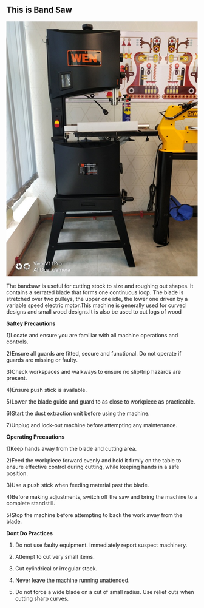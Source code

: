 ## This is Band Saw 

![fabzero](img/bandsaw.jpg)

The bandsaw is useful for cutting stock to size and roughing out shapes. It contains a serrated blade that forms one continuous loop. The blade is stretched over two pulleys, the upper one idle, the lower one driven by a variable speed electric motor.This machine is generally used for curved designs and small wood designs.It is also be used to cut logs of wood

**Saftey Precautions**

1)Locate and ensure you are familiar with all machine operations and controls.

2)Ensure all guards are fitted, secure and functional. Do not operate if guards are missing or faulty. 

3)Check workspaces and walkways to ensure no slip/trip hazards are present. 

4)Ensure push stick is available. 

5)Lower the blade guide and guard to as close to workpiece as practicable. 

6)Start the dust extraction unit before using the machine. 

7)Unplug and lock-out machine before attempting any maintenance. 

**Operating Precautions** 

1)Keep hands away from the blade and cutting area. 

2)Feed the workpiece forward evenly and hold it firmly on the table to ensure effective control during cutting, while keeping hands in a safe position. 

3)Use a push stick when feeding material past the blade. 

4)Before making adjustments, switch off the saw and bring the machine to a complete standstill. 

5)Stop the machine before attempting to back the work away from the blade. 

**Dont Do Practices**

1) Do not use faulty equipment. Immediately report suspect machinery.  

2) Attempt to cut very small items. 

3) Cut cylindrical or irregular stock. 

4) Never leave the machine running unattended. 

5) Do not force a wide blade on a cut of small radius. Use relief cuts when cutting sharp curves.
